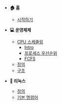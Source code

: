 - **🏠 홈**
  - [시작하기](/)

- **💻 운영체제**
  - [CPU 스케줄링](os/scheduling/intro.md)
    - [Intro](os/scheduling/intro.md)
    - [프로세스 우선순위](os/scheduling/priority.md)
    - [FCFS](os/scheduling/fcfs.md)
  - [정의](os/definition.md)
  - [구조](os/structure.md)

- **🐧 리눅스**
  - [정의](linux/definition.md)
  - [기본 명령어](linux/commands.md)